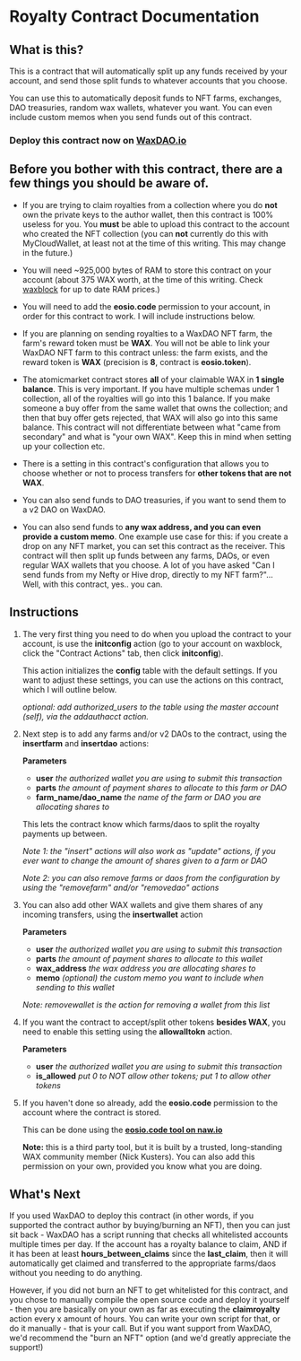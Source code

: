 # Royalty Contract Documentation

## What is this?

This is a contract that will automatically split up any funds received by your account, and send those split funds to whatever accounts that you choose. 

You can use this to automatically deposit funds to NFT farms, exchanges, DAO treasuries, random wax wallets, whatever you want. You can even include custom memos when you send funds out of this contract.

### Deploy this contract now on [WaxDAO.io](https://waxdao.io/royalty-contract)

## Before you bother with this contract, there are a few things you should be aware of.

- If you are trying to claim royalties from a collection where you do **not** own the private keys to the author wallet, then this contract is 100% useless for you. You **must** be able to upload this contract to the account who created the NFT collection (you can **not** currently do this with MyCloudWallet, at least not at the time of this writing. This may change in the future.)

- You will need ~925,000 bytes of RAM to store this contract on your account (about 375 WAX worth, at the time of this writing. Check [waxblock](https://waxblock.io/wallet/ram) for up to date RAM prices.)

- You will need to add the **eosio.code** permission to your account, in order for this contract to work. I will include instructions below.

- If you are planning on sending royalties to a WaxDAO NFT farm, the farm's reward token must be **WAX**. You will not be able to link your WaxDAO NFT farm to this contract unless: the farm exists, and the reward token is **WAX** (precision is **8**, contract is **eosio.token**).

- The atomicmarket contract stores **all** of your claimable WAX in **1 single balance**. This is very important. If you have multiple schemas under 1 collection, all of the royalties will go into this 1 balance. If you make someone a buy offer from the same wallet that owns the collection; and then that buy offer gets rejected, that WAX will also go into this same balance. This contract will not differentiate between what "came from secondary" and what is "your own WAX". Keep this in mind when setting up your collection etc.

- There is a setting in this contract's configuration that allows you to choose whether or not to process transfers for **other tokens that are not WAX**.

- You can also send funds to DAO treasuries, if you want to send them to a v2 DAO on WaxDAO.

- You can also send funds to **any wax address, and you can even provide a custom memo**. One example use case for this: if you create a drop on any NFT market, you can set this contract as the receiver. This contract will then split up funds between any farms, DAOs, or even regular WAX wallets that you choose. A lot of you have asked "Can I send funds from my Nefty or Hive drop, directly to my NFT farm?"... Well, with this contract, yes.. you can. 

## Instructions


1. The very first thing you need to do when you upload the contract to your account, is use the **initconfig** action (go to your account on waxblock, click the "Contract Actions" tab, then click **initconfig**). 

	This action initializes the **config** table with the default settings. If you want to adjust these settings, you can use the actions on this contract, which I will outline below.

	*optional: add authorized_users to the table using the master account (self), via the addauthacct action.*

2. Next step is to add any farms and/or v2 DAOs to the contract, using the **insertfarm** and **insertdao** actions:

	**Parameters**
	- **user** *the authorized wallet you are using to submit this transaction*
	- **parts** *the amount of payment shares to allocate to this farm or DAO*
	- **farm_name/dao_name** *the name of the farm or DAO you are allocating shares to*

	This lets the contract know which farms/daos to split the royalty payments up between.

	*Note 1: the "insert" actions will also work as "update" actions, if you ever want to change the amount of shares given to a farm or DAO*

	*Note 2: you can also remove farms or daos from the configuration by using the "removefarm" and/or "removedao" actions*

3. You can also add other WAX wallets and give them shares of any incoming transfers, using the **insertwallet** action

	**Parameters**
	- **user** *the authorized wallet you are using to submit this transaction*
	- **parts** *the amount of payment shares to allocate to this wallet*
	- **wax_address** *the wax address you are allocating shares to*
	- **memo** *(optional) the custom memo you want to include when sending to this wallet*

	*Note: removewallet is the action for removing a wallet from this list*

4. If you want the contract to accept/split other tokens **besides WAX**, you need to enable this setting using the **allowalltokn** action.
	
	**Parameters**
	- **user** *the authorized wallet you are using to submit this transaction*
	- **is_allowed** *put 0 to NOT allow other tokens; put 1 to allow other tokens*

5. If you haven't done so already, add the **eosio.code** permission to the account where the contract is stored.

	This can be done using the **[eosio.code tool on naw.io](https://wax-tools.naw.io/#show-tab=code-tab)**

	**Note:** this is a third party tool, but it is built by a trusted, long-standing WAX community member (Nick Kusters). You can also add this permission on your own, provided you know what you are doing.


## What's Next

If you used WaxDAO to deploy this contract (in other words, if you supported the contract author by buying/burning an NFT), then you can just sit back - WaxDAO has a script running that checks all whitelisted accounts multiple times per day. If the account has a royalty balance to claim, AND if it has been at least **hours_between_claims** since the **last_claim**, then it will automatically get claimed and transferred to the appropriate farms/daos without you needing to do anything.

However, if you did not burn an NFT to get whitelisted for this contract, and you chose to manually compile the open source code and deploy it yourself - then you are basically on your own as far as executing the **claimroyalty** action every x amount of hours. You can write your own script for that, or do it manually - that is your call. But if you want support from WaxDAO, we'd recommend the "burn an NFT" option (and we'd greatly appreciate the support!)
